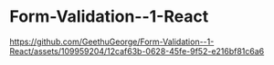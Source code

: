 # Form-Validation--1-React

https://github.com/GeethuGeorge/Form-Validation--1-React/assets/109959204/12caf63b-0628-45fe-9f52-e216bf81c6a6

